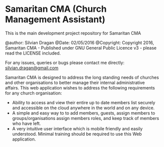 # Samaritan CMA (Church Management Assistant)

This is the main development project repository for Samaritan CMA

@author: Silvian Dragan
@Date: 02/05/2016
@Copyright: Copyright 2016, Samaritan CMA - Published under GNU General Public Licence v3 - please read the LICENSE included.

For any issues, queries or bugs please contact me directly: silvian.dragan@gmail.com

Samaritan CMA is designed to address the long standing needs of churches and other organisations to better manage their internal administrative affairs.
This web application wishes to address the following requirements for any church organisation:

- Ability to access and view their entire up to date members list securely and accessible on the cloud anywhere in the world and on any device.
- A simple and easy way to to add members, guests, assign members to groups/organisations assign members roles, and keep track of members who have left.
- A very intuitive user interface which is mobile friendly and easily understood. Minimal training should be required to use this Web application.
